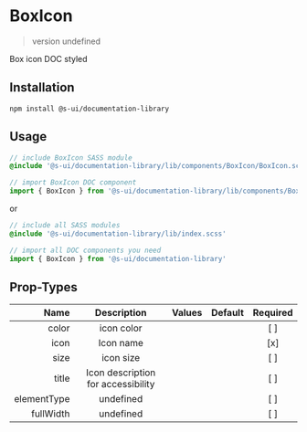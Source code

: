 # BoxIcon
> version undefined

Box icon DOC styled

## Installation
`npm install @s-ui/documentation-library`

## Usage
```scss
// include BoxIcon SASS module
@include '@s-ui/documentation-library/lib/components/BoxIcon/BoxIcon.scss'
```

```js
// import BoxIcon DOC component
import { BoxIcon } from '@s-ui/documentation-library/lib/components/BoxIcon/BoxIcon.js'
```

or

```scss
// include all SASS modules
@include '@s-ui/documentation-library/lib/index.scss'
```

```js
// import all DOC components you need
import { BoxIcon } from '@s-ui/documentation-library'
```

## Prop-Types

| Name | Description | Values  | Default | Required |
| ---: |:---:| ---:| ---: |:---: |
| color | icon color | | |  [ ]  |
| icon | Icon name | | |  [x]  |
| size | icon size | | |  [ ]  |
| title | Icon description for accessibility | | |  [ ]  |
| elementType | undefined | | |  [ ]  |
| fullWidth | undefined | | |  [ ]  |
